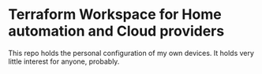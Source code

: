 # Terraform Workspace for Home automation and Cloud providers

This repo holds the personal configuration of my own devices. It holds very little interest for anyone, probably.
